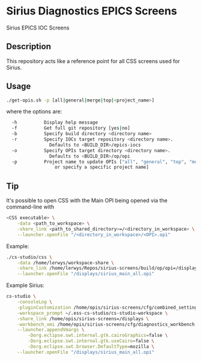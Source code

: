 # Sirius Diagnostics EPICS Screens

Sirius EPICS IOC Screens

## Description

This repository acts like a reference point for all
CSS screens used for Sirius.

## Usage

```bash
./get-opis.sh -p [all|general|merge|top|<project_name>]
```

where the options are:

```bash
  -h          Display help message
  -f          Get full git repository [yes|no]
  -b          Specify build directory <directory name>
  -r          Specify IOCs target repository <directory name>.
                Defaults to <BUILD_DIR>/epics-iocs
  -o          Specify OPIs target directory <directory name>.
                Defaults to <BUILD_DIR>/op/opi
  -p          Project name to update OPIs ["all", "general", "top", "merge"
                  or specify a specific project name]
```

## Tip

It's possible to open CSS with the Main OPI being opened via the command-line with

```bash
<CSS executable> \
    -data <path_to_workspace> \
    -share_link <path_to_shared_directory>=/<directory_in_workspace> \
    --launcher.openFile "/<directory_in_workspace>/<OPI>.opi"
```

Example:

```bash
./cs-studio/css \
    -data /home/lerwys/workspace-share \
    -share_link /home/lerwys/Repos/sirius-screens/build/op/opi=/displays \
    --launcher.openFile "/displays/sirius_main_all.opi"
```

Example Sirius:

```bash
cs-studio \
    -consoleLog \
    -pluginCustomization /home/opis/sirius-screens/cfg/combined_settings.ini \
    -workspace_prompt ~/.ess-cs-studio/cs-studio-workspace \
    -share_link /home/opis/sirius-screens=/displays \
    -workbench_xmi /home/opis/sirius-screens/cfg/diagnostics_workbench.xmi \
    --launcher.appendVmargs \
        -Dorg.eclipse.swt.internal.gtk.cairoGraphics=false \
        -Dorg.eclipse.swt.internal.gtk.useCairo=false \
        -Dorg.eclipse.swt.browser.DefaultType=mozilla \
    --launcher.openFile "/displays/sirius_main_all.opi"
```
